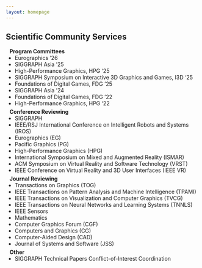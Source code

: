 ```yaml
---
layout: homepage
---
```


## Scientific Community Services

<h4 style="margin:0 10px 0;">Program Committees</h4>

<ul style="margin:0 0 5px;">
<li>Eurographics ’26</li>
<li>SIGGRAPH Asia ’25</li>
<li>High-Performance Graphics, HPG ‘25</li>
<li>SIGGRAPH Symposium on Interactive 3D Graphics and Games, I3D ‘25</li>
<li>Foundations of Digital Games, FDG ’25</li>
<li>SIGGRAPH Asia ’24</li>
<li>Foundations of Digital Games, FDG ’22 </li>
<li>High-Performance Graphics, HPG ‘22</li>
</ul>

<h4 style="margin:0 10px 0;">Conference Reviewing</h4>

<ul style="margin:0 0 5px;">
  <li>SIGGRAPH</li>
  <li>IEEE/RSJ International Conference on Intelligent Robots and Systems (IROS)</li>
  <li>Eurographics (EG)</li>
  <li>Pacific Graphics (PG)</li>
  <li>High-Performance Graphics (HPG)</li>
  <li>International Symposium on Mixed and Augmented Reality (ISMAR)</li>
  <li>ACM Symposium on Virtual Reality and Software Technology (VRST)</li>
  <li>IEEE Conference on Virtual Reality and 3D User Interfaces (IEEE VR)</li>
</ul>

<h4 style="margin:0 10px 0;">Journal Reviewing</h4>

<ul style="margin:0 0 5px;">
  <li>Transactions on Graphics (TOG)</li>
  <li>IEEE Transactions on Pattern Analysis and Machine Intelligence (TPAMI)</li>
  <li>IEEE Transactions on Visualization and Computer Graphics (TVCG)</li>
  <li>IEEE Transactions on Neural Networks and Learning Systems (TNNLS)</li>
  <li>IEEE Sensors</li>
  <li>Mathematics</li>
  <li>Computer Graphics Forum (CGF)</li>
  <li>Computers and Graphics (CG)</li>
  <li>Computer-Aided Design (CAD)</li>  
  <li>Journal of Systems and Software (JSS)</li>
</ul>

<h4 style="margin:0 10px 0;">Other</h4>

<ul style="margin:0 0 5px;">
  <li>SIGGRAPH Technical Papers Conflict-of-Interest Coordination</li>
</ul>